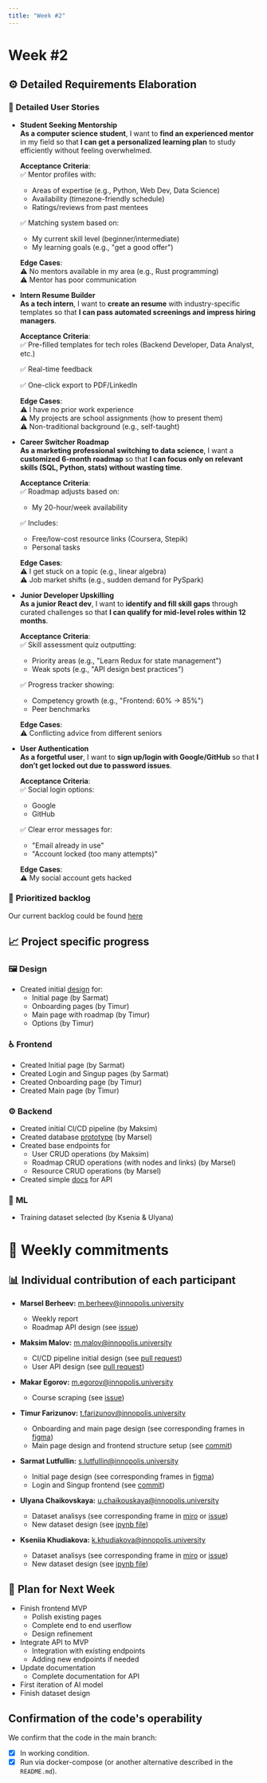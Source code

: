 ```yaml
---
title: "Week #2"
---
```


# **Week #2**

## ⚙️ **Detailed Requirements Elaboration**

### 👤 **Detailed User Stories**
* **Student Seeking Mentorship**  
  **As a computer science student**, I want to **find an experienced mentor** in my field so that **I can get a personalized learning plan** to study efficiently without feeling overwhelmed.  
  
  **Acceptance Criteria**:  
  ✅ Mentor profiles with:  
     - Areas of expertise (e.g., Python, Web Dev, Data Science)  
     - Availability (timezone-friendly schedule)  
     - Ratings/reviews from past mentees
       
  ✅ Matching system based on:  
     - My current skill level (beginner/intermediate)  
     - My learning goals (e.g., "get a good offer")   
  
  **Edge Cases**:  
  ⚠️ No mentors available in my area (e.g., Rust programming)  
  ⚠️ Mentor has poor communication 

* **Intern Resume Builder**  
  **As a tech intern**, I want to **create an resume** with industry-specific templates so that **I can pass automated screenings and impress hiring managers**.  
  
  **Acceptance Criteria**:  
  ✅ Pre-filled templates for tech roles (Backend Developer, Data Analyst, etc.)
  
  ✅ Real-time feedback
  
  ✅ One-click export to PDF/LinkedIn  
  
  **Edge Cases**:  
  ⚠️ I have no prior work experience  
  ⚠️ My projects are school assignments (how to present them)  
  ⚠️ Non-traditional background (e.g., self-taught)  

* **Career Switcher Roadmap**  
  **As a marketing professional switching to data science**, I want a **customized 6-month roadmap** so that **I can focus only on relevant skills (SQL, Python, stats) without wasting time**.  
  
  **Acceptance Criteria**:  
  ✅ Roadmap adjusts based on:  
     - My 20-hour/week availability
         
  ✅ Includes:  
     - Free/low-cost resource links (Coursera, Stepik)   
     - Personal tasks  
  
  **Edge Cases**:  
  ⚠️ I get stuck on a topic (e.g., linear algebra)  
  ⚠️ Job market shifts (e.g., sudden demand for PySpark)  

* **Junior Developer Upskilling**  
  **As a junior React dev**, I want to **identify and fill skill gaps** through curated challenges so that **I can qualify for mid-level roles within 12 months**.  
  
  **Acceptance Criteria**:  
  ✅ Skill assessment quiz outputting:  
     - Priority areas (e.g., "Learn Redux for state management")  
     - Weak spots (e.g., "API design best practices")
       
  ✅ Progress tracker showing:  
     - Competency growth (e.g., "Frontend: 60% → 85%")  
     - Peer benchmarks  
  
  **Edge Cases**:  
  ⚠️ Conflicting advice from different seniors  

* **User Authentication**  
  **As a forgetful user**, I want to **sign up/login with Google/GitHub** so that **I don’t get locked out due to password issues**.  
  
  **Acceptance Criteria**:  
  ✅ Social login options:  
     - Google  
     - GitHub
       
  ✅ Clear error messages for:  
     - "Email already in use"  
     - "Account locked (too many attempts)"  
  
  **Edge Cases**:  
  ⚠️ My social account gets hacked  

### 🐗 **Prioritized backlog**

Our current backlog could be found [here](https://github.com/orgs/IU-Capstone-Project-2025/projects/11) 

## 📈 **Project specific progress**

### 🖼️ **Design**

* Created initial [design](https://www.figma.com/design/Ew8Vmgzn739HYN2aAaVb1s/Untitled?node-id=0-1&t=eC6UcHbY32eWsSUx-1) for:
  * Initial page (by Sarmat)
  * Onboarding pages (by Timur)
  * Main page with roadmap (by Timur)
  * Options (by Timur)

### ♿ **Frontend**

* Created Initial page (by Sarmat)
* Created Login and Singup pages (by Sarmat)
* Created Onboarding page (by Timur)
* Created Main page (by Timur)

### ⚙️ **Backend**

* Created initial CI/CD pipeline (by Maksim)
* Created database [prototype](https://github.com/IU-Capstone-Project-2025/KIZAK/blob/main/db/init.sql) (by Marsel)
* Created base endpoints for
  * User CRUD operations (by Maksim)
  * Roadmap CRUD operations (with nodes and links) (by Marsel)
  * Resource CRUD operations (by Marsel)
* Created simple [docs](https://github.com/IU-Capstone-Project-2025/KIZAK/tree/main/docs) for API

### 🤖 **ML**

* Training dataset selected (by Ksenia & Ulyana)

# 📝 **Weekly commitments**

## 📊 **Individual contribution of each participant**

* **Marsel Berheev:** m.berheev@innopolis.university
  * Weekly report
  * Roadmap API design (see [issue](https://github.com/IU-Capstone-Project-2025/KIZAK/issues/27))

* **Maksim Malov:** m.malov@innopolis.university
  * CI/CD pipeline initial design (see [pull request](https://github.com/IU-Capstone-Project-2025/KIZAK/pull/6))
  * User API design (see [pull request](https://github.com/IU-Capstone-Project-2025/KIZAK/pull/28))

* **Makar Egorov:** m.egorov@innopolis.university
  * Course scraping (see [issue](https://github.com/IU-Capstone-Project-2025/KIZAK/issues/15))

* **Timur Farizunov:** t.farizunov@innopolis.university
  * Onboarding and main page design (see corresponding frames in [figma](https://www.figma.com/design/Ew8Vmgzn739HYN2aAaVb1s/Untitled?node-id=0-1&t=eC6UcHbY32eWsSUx-1))
  * Main page design and frontend structure setup (see [commit](https://github.com/IU-Capstone-Project-2025/KIZAK/commit/1cf59a878d99964351fa6d0eefe34f39f559f5c7))

* **Sarmat Lutfullin:** s.lutfullin@innopolis.university
  * Initial page design (see corresponding frames in [figma](https://www.figma.com/design/Ew8Vmgzn739HYN2aAaVb1s/Untitled?node-id=0-1&t=eC6UcHbY32eWsSUx-1))
  * Login and Singup frontend (see [commit](https://github.com/IU-Capstone-Project-2025/KIZAK/commit/5fedd0bdef21244b3a52e645818afd19f076e1e0))
 
* **Ulyana Chaikovskaya:** u.chaikouskaya@innopolis.university
  * Dataset analisys (see corresponding frame in [miro](https://miro.com/app/board/uXjVIrMw-Nw=/?share_link_id=30918973188) or [issue](https://github.com/IU-Capstone-Project-2025/KIZAK/issues/13))
  * New dataset design (see [ipynb file](https://github.com/IU-Capstone-Project-2025/KIZAK/blob/feature-job_skill_mapping/ml/jv_mapping.ipynb))

* **Kseniia Khudiakova:** k.khudiakova@innopolis.university
  * Dataset analisys (see corresponding frame in [miro](https://miro.com/app/board/uXjVIrMw-Nw=/?share_link_id=30918973188) or [issue](https://github.com/IU-Capstone-Project-2025/KIZAK/issues/13))
  * New dataset design (see [ipynb file](https://github.com/IU-Capstone-Project-2025/KIZAK/blob/feature-job_skill_mapping/ml/jv_mapping.ipynb))

## 🎯 **Plan for Next Week**

* Finish frontend MVP
  * Polish existing pages
  * Complete end to end userflow
  * Design refinement
* Integrate API to MVP
  * Integration with existing endpoints
  * Adding new endpoints if needed
* Update documentation
  * Complete documentation for API
* First iteration of AI model
* Finish dataset design

## **Confirmation of the code's operability**

We confirm that the code in the main branch:
- [x] In working condition.
- [x] Run via docker-compose (or another alternative described in the `README.md`).
